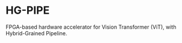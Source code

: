 # HG-PIPE
FPGA-based hardware accelerator for Vision Transformer (ViT), with Hybrid-Grained Pipeline.
